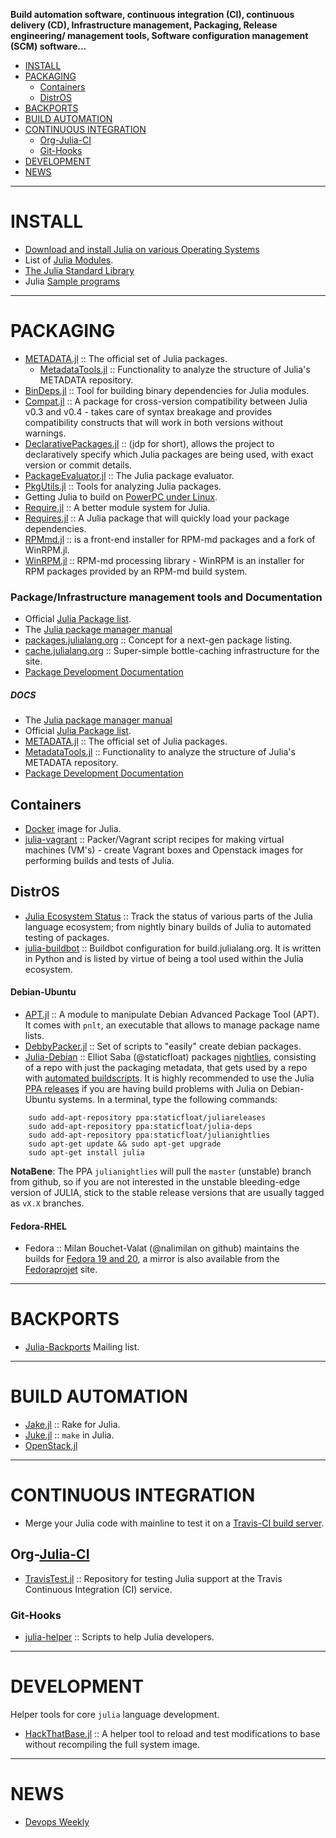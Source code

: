 **Build automation software, continuous integration (CI), continuous delivery (CD), Infrastructure management, Packaging, Release engineering/ management tools, Software configuration management (SCM) software...**

+ [INSTALL](#install)
+ [PACKAGING](#packaging)
   + [Containers](#containers)
   + [DistrOS](#distros)
+ [BACKPORTS](#backports)
+ [BUILD AUTOMATION](#build-automation)
+ [CONTINUOUS INTEGRATION](#continuous-integration)
   + [Org-Julia-CI](#org-julia-ci)
   + [Git-Hooks](#git-hooks)
+ [DEVELOPMENT](#development)
+ [NEWS](#news)

----

# INSTALL 
+ [Download and install Julia on various Operating Systems](http://julialang.org/downloads/)
+ List of [Julia Modules](http://docs.julialang.org/en/latest/manual/modules/).
+ [The Julia Standard Library](http://docs.julialang.org/en/latest/stdlib/)
+ Julia [Sample programs](https://github.com/JuliaLang/julia/tree/master/examples)


----

# PACKAGING
+ [METADATA.jl](https://github.com/JuliaLang/METADATA.jl) :: The official set of Julia packages.
   + [MetadataTools.jl](https://github.com/IainNZ/MetadataTools.jl) :: Functionality to analyze the structure of Julia's METADATA repository.
+ [BinDeps.jl](https://github.com/JuliaLang/BinDeps.jl) :: Tool for building binary dependencies for Julia modules.
+ [Compat.jl](https://github.com/JuliaLang/Compat.jl) :: A package for cross-version compatibility between Julia v0.3 and v0.4 - takes care of syntax breakage and provides compatibility constructs that will work in both versions without warnings.       
+ [DeclarativePackages.jl](https://github.com/rened/DeclarativePackages.jl) :: (jdp for short), allows the project to declaratively specify which Julia packages are being used, with exact version or commit details.
+ [PackageEvaluator.jl](https://github.com/IainNZ/PackageEvaluator.jl) :: The Julia package evaluator.
+ [PkgUtils.jl](https://github.com/johnmyleswhite/PkgUtils.jl) :: Tools for analyzing Julia packages.
+ Getting Julia to build on [PowerPC under Linux](https://github.com/JuliaLang/julia/blob/master/Make.powerpc).
+ [Require.jl](https://github.com/jkroso/Require.jl) :: A better module system for Julia.
+ [Requires.jl](https://github.com/one-more-minute/Requires.jl) :: A Julia package that will quickly load your package dependencies.
+ [RPMmd.jl](https://github.com/ihnorton/RPMmd.jl) :: is a front-end installer for RPM-md packages and a fork of WinRPM.jl.
+ [WinRPM.jl](https://github.com/JuliaLang/WinRPM.jl) :: RPM-md processing library - WinRPM is an installer for RPM packages provided by an RPM-md build system.

### Package/Infrastructure management tools and Documentation 
   - Official [Julia Package list](http://docs.julialang.org/en/latest/packages/packagelist/).
   - The [Julia package manager manual](http://docs.julialang.org/en/latest/manual/packages/)
   - [packages.julialang.org](https://github.com/IainNZ/packages.julialang.org) :: Concept for a next-gen package listing.
   - [cache.julialang.org](https://github.com/staticfloat/cache.julialang.org) :: Super-simple bottle-caching infrastructure for the site.
   - [Package Development Documentation](http://docs.julialang.org/en/latest/manual/packages/#package-development)   

##### DOCS
   - The [Julia package manager manual](http://docs.julialang.org/en/latest/manual/packages/)
   - Official [Julia Package list](http://pkg.julialang.org/).
   - [METADATA.jl](https://github.com/JuliaLang/METADATA.jl) :: The official set of Julia packages.
   - [MetadataTools.jl](https://github.com/IainNZ/MetadataTools.jl) :: Functionality to analyze the structure of Julia's METADATA repository.
   - [Package Development Documentation](http://docs.julialang.org/en/latest/manual/packages/#package-development)


## Containers
+ [Docker](https://registry.hub.docker.com/_/julia/) image for Julia.
+ [julia-vagrant](https://github.com/staticfloat/julia-vagrant) :: Packer/Vagrant script recipes for making virtual machines (VM's) - create Vagrant boxes and Openstack images for performing builds and tests of Julia.

## DistrOS
+ [Julia Ecosystem Status](http://status.julialang.org/) :: Track the status of various parts of the Julia language ecosystem; from nightly binary builds of Julia to automated testing of packages.
+ [julia-buildbot](https://github.com/staticfloat/julia-buildbot) :: Buildbot configuration for build.julialang.org. It is written in Python and is listed by virtue of being a tool used within the Julia ecosystem.

#### Debian-Ubuntu
+ [APT.jl](https://github.com/bbshortcut/APT.jl) :: A module to manipulate Debian Advanced Package Tool (APT). It comes with `pnlt`, an executable that allows to manage package name lists.
+ [DebbyPacker.jl](https://github.com/UCL/DebbyPacker.jl) :: Set of scripts to "easily" create debian packages.
+ [Julia-Debian](https://github.com/staticfloat/julia-debian) :: Elliot Saba (@staticfloat) packages [nightlies](https://launchpad.net/~staticfloat/+archive/ubuntu/juliareleases), consisting of a repo with just the packaging metadata, that gets used by a repo with [automated buildscripts](https://github.com/staticfloat/julia-nightly-packaging). It is highly recommended to use the Julia [PPA releases](https://launchpad.net/~staticfloat/+archive/ubuntu/juliareleases) if you are having build problems with Julia on Debian-Ubuntu systems. In a terminal, type the following commands:

```
    sudo add-apt-repository ppa:staticfloat/juliareleases
    sudo add-apt-repository ppa:staticfloat/julia-deps
    sudo add-apt-repository ppa:staticfloat/julianightlies
    sudo apt-get update && sudo apt-get upgrade
    sudo apt-get install julia
```

__NotaBene__: The PPA `julianightlies` will pull the `master` (unstable) branch from github, so if you are not interested in the unstable bleeding-edge version of JULIA, stick to the stable release versions that are usually tagged as `vX.X` branches.

#### Fedora-RHEL
+ Fedora :: Milan Bouchet-Valat (@nalimilan on github) maintains the builds for [Fedora 19 and 20](http://nalimilan.perso.neuf.fr/transfert/), a mirror is also available from the [Fedoraprojet](http://copr-be.cloud.fedoraproject.org/results/nalimilan/julia/) site.

----

# BACKPORTS
+ [Julia-Backports](https://groups.google.com/forum/#!forum/julia-backports) Mailing list.

----

# BUILD AUTOMATION
+ [Jake.jl](https://github.com/nolta/Jake.jl) :: Rake for Julia.
+ [Juke.jl](https://github.com/kshramt/Juke.jl) :: `make` in Julia.
+ [OpenStack.jl](https://github.com/loladiro/OpenStack.jl)

----

# CONTINUOUS INTEGRATION
+ Merge your Julia code with mainline to test it on a [Travis-CI build server](https://travis-ci.org/JuliaLang/).

## Org-[Julia-CI](https://github.com/julia-ci)
+ [TravisTest.jl](https://github.com/JuliaCI/TravisTest.jl) :: Repository for testing Julia support at the Travis Continuous Integration (CI) service.

### Git-Hooks
+ [julia-helper](https://github.com/jiahao/julia-helper) :: Scripts to help Julia developers.

----

# DEVELOPMENT
Helper tools for core `julia` language development.
+ [HackThatBase.jl](https://github.com/ihnorton/HackThatBase.jl) :: A helper tool to reload and test modifications to base without recompiling the full system image.

----

# NEWS
+ [Devops Weekly](http://www.devopsweekly.com/)

